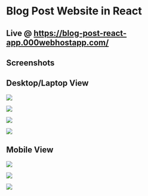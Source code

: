 # Blog Post Website in React

## Live @ https://blog-post-react-app.000webhostapp.com/

## Screenshots

## Desktop/Laptop View

![](./public/screenshots/home.png)


![](./public/screenshots/user-posts.png)


![](./public/screenshots/post-details-without-comments.png)


![](./public/screenshots/post-details-with-comments.png)

## Mobile View

![](./public/screenshots/home-mobile.png)


![](./public/screenshots/user-posts-mobile.png)


![](./public/screenshots/post-details-with-comments-mobile.png)
